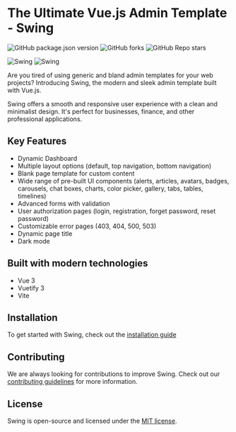# The Ultimate Vue.js Admin Template - Swing
![GitHub package.json version](https://img.shields.io/github/package-json/v/aliftech/swing)
![GitHub forks](https://img.shields.io/github/forks/aliftech/swing?style=social)
![GitHub Repo stars](https://img.shields.io/github/stars/aliftech/swing?style=social)


![Swing](https://github.com/aliftech/swing/blob/master/src/assets/screen_shoot/Screenshot_1.png)
![Swing](https://github.com/aliftech/swing/blob/master/src/assets/screen_shoot/Screenshot_dark_mode.png)

Are you tired of using generic and bland admin templates for your web projects? Introducing Swing, the modern and sleek admin template built with Vue.js.

Swing offers a smooth and responsive user experience with a clean and minimalist design. It's perfect for businesses, finance, and other professional applications.

## Key Features
- Dynamic Dashboard
- Multiple layout options (default, top navigation, bottom navigation)
- Blank page template for custom content
- Wide range of pre-built UI components (alerts, articles, avatars, badges, carousels, chat boxes, charts, color picker, gallery, tabs, tables, timelines)
- Advanced forms with validation
- User authorization pages (login, registration, forget password, reset password)
- Customizable error pages (403, 404, 500, 503)
- Dynamic page title
- Dark mode

## Built with modern technologies
- Vue 3
- Vuetify 3
- Vite

## Installation

To get started with Swing, check out the [installation guide](https://github.com/aliftech/swing/blob/master/READMEVUE.md)

## Contributing
We are always looking for contributions to improve Swing. Check out our [contributing guidelines](https://github.com/aliftech/swing/blob/master/CONTRIBUTING.md) for more information.

## License
Swing is open-source and licensed under the [MIT license](./LICENSE).

